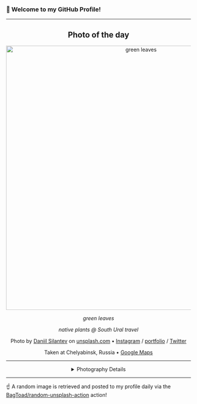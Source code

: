 ### 👋 Welcome to my GitHub Profile!

----
<div align="center">

## Photo of the day
  
  <a href="https://unsplash.com/photos/green-leaves-F6Da4r2x5to"><img width="720" src="https://images.unsplash.com/photo-1500829243541-74b677fecc30?crop=entropy&cs=tinysrgb&fit=max&fm=jpg&ixid=M3w1OTQ0OTd8MHwxfHJhbmRvbXx8fHx8fHx8fDE3MjAzMzI0NzZ8&ixlib=rb-4.0.3&q=80&w=1080" alt="green leaves"></a>
  
  <em>green leaves</em>
  
  <em>native plants @ South Ural travel</em>

  Photo by [Daniil Silantev](https://www.instagram.com/silantevdan) on [unsplash.com](https://unsplash.com/) • [Instagram](https://instagram.com/silantevdan) / [portfolio](https://www.instagram.com/silantevdan) / [Twitter](https://twitter.com/betagamma)
  
  Taken at Chelyabinsk, Russia • [Google Maps](https://www.google.com/maps/search/?api=1&query=55.351291163542,61.4007942108399)
  
  ---
  
<details>
<summary>Photography Details</summary>
  
| Parameter     | Value |
| ------------- | ----- |
| Camera Model  | NIKON D7000 |
| Exposure Time | 1/125 |
| Aperture      | 6.3 |
| Focal Length  | 24.0 |
| ISO           | 125 |
| Location      | Chelyabinsk, Russia (Russia) |
| Coordinates   | Latitude 55.351291163542, Longitude 61.4007942108399 |

</details>

</div>

----

☝️ A random image is retrieved and posted to my profile daily via the [BagToad/random-unsplash-action](https://github.com/BagToad/random-unsplash-action) action!
